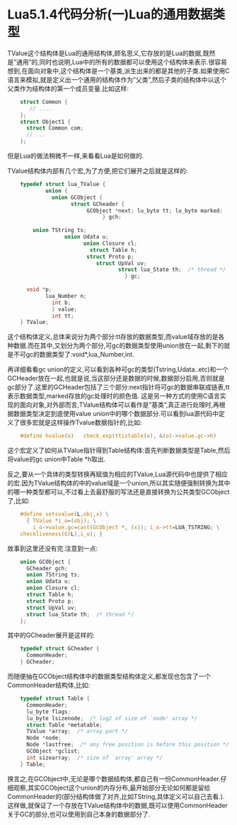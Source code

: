 # Lua5.1.4代码分析(一)Lua的通用数据类型

TValue这个结构体是Lua的通用结构体,顾名思义,它存放的是Lua的数据,既然是”通用”的,同时也说明,Lua中的所有的数据都可以使用这个结构体来表示.很容易想到,在面向对象中,这个结构体是一个基类,派生出来的都是其他的子类.如果使用C语言来模拟,就是定义出一个通用的结构体作为”父类”,然后子类的结构体中以这个父类作为结构体的第一个成员变量.比如这样:
```C
    struct Common {
       // ....
    };
    struct Object1 {
      struct Common com;
      // ...
    };

```

但是Lua的做法稍微不一样,来看看Lua是如何做的.

TValue结构体内部有几个宏,为了方便,把它们展开之后就是这样的:

```C
    typedef struct lua_TValue {
    	    union {
    	      union GCObject {
    	      	    struct GCheader {
    		    	     GCObject *next; lu_byte tt; lu_byte marked;
    			     	      } gch;
    
		union TString ts;
    		      union Udata u;
    		      	    union Closure cl;
    			    	  struct Table h;
    				  	 struct Proto p;
    					 	struct UpVal uv;
    						       struct lua_State th;  /* thread */
    						         } gc;
    
	  void *p;
    	    lua_Number n;
    	      int b;
    	      } value;
    	      int tt;
    } TValue;
```

这个结构体定义,总体来说分为两个部分:tt存放的数据类型,而value域存放的是各种数据.而在其中,又划分为两个部分,可gc的数据类型使用union放在一起,剩下的就是不可gc的数据类型了:void*,lua_Number,int.

再详细看看gc union的定义,可以看到各种可gc的类型(Tstring,Udata..etc)和一个GCHeader放在一起,也就是说,当这部分还是数据的时候,数据部分启用,否则就是gc部分了.这里的GCHeader包括了三个部分:next指针将可gc的数据串联成链表,tt表示数据类型,marked存放的gc处理时的颜色值.
这是另一种方式的使用C语言实现的面向对象,对外部而言,TValue结构体可以看作是”基类”,真正进行处理时,再根据数据类型决定到底使用value union中的哪个数据部分.可以看到lua源代码中定义了很多宏就是这样操作Tvalue数据指针的,比如:

```C
    #define hvalue(o)	check_exp(ttistable(o), &(o)->value.gc->h)  
```
这个宏定义了如何从TValue指针得到Table结构体:首先判断数据类型是Table,然后将value的gc union中Table *h取出.

反之,要从一个具体的类型转换再赋值为相应的TValue,Lua源代码中也提供了相应的宏.因为TValue结构体的中的value域是一个union,所以其实随便强制转换为其中的哪一种类型都可以,不过看上去最舒服的写法还是直接转换为公共类型GCObject了,比如:

```C
    #define setsvalue(L,obj,x) \
      { TValue *i_o=(obj); \
        i_o->value.gc=cast(GCObject *, (x)); i_o->tt=LUA_TSTRING; \
    checkliveness(G(L),i_o); }
```

故事到这里还没有完.注意到一点:

```C
    union GCObject {
      GCheader gch;
      union TString ts;
      union Udata u;
      union Closure cl;
      struct Table h;
      struct Proto p;
      struct UpVal uv;
      struct lua_State th;  /* thread */
    };
```
其中的GCheader展开是这样的:

```C
    typedef struct GCheader {
      CommonHeader;
    } GCheader;
```

而随便抽在GCObject结构体中的数据类型结构体定义,都发现也包含了一个CommonHeader结构体,比如:

```C
    typedef struct Table {
      CommonHeader;
      lu_byte flags;
      lu_byte lsizenode;  /* log2 of size of `node' array */
      struct Table *metatable;
      TValue *array;  /* array part */
      Node *node;
      Node *lastfree;  /* any free position is before this position */
      GCObject *gclist;
      int sizearray;  /* size of `array' array */
    } Table;
```

换言之,在GCObject中,无论是哪个数据结构体,都自己有一份CommonHeader.仔细观察,其实GCObject这个union的内存分布,最开始部分无论如何都是留给CommonHeader的(部分结构体做了对齐,比如TString,具体定义可以自己去看.).这样做,就保证了一个存放在TValue结构体中的数据,既可以使用CommonHeader关于GC的部分,也可以使用到自己本身的数据部分了.